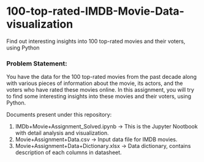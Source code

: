 # 100-top-rated-IMDB-Movie-Data-visualization
Find out interesting insights into 100 top-rated movies and their voters, using Python

### Problem Statement:
You have the data for the 100 top-rated movies from the past decade along with various pieces of information about the movie, its actors, and the voters who have rated these movies online. In this assignment, you will try to find some interesting insights into these movies and their voters, using Python.

Documents present under this repository:

1. IMDb+Movie+Assignment_Solved.ipynb  -> This is the Jupyter Nootbook with detail analysis and visualization.
2. Movie+Assignment+Data.csv -> Input data file for IMDB movies.
3. Movie+Assignment+Data+Dictionary.xlsx  -> Data dictionary, contains description of each columns in datasheet.
